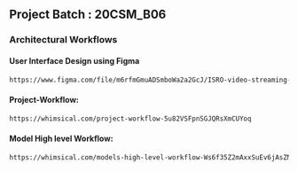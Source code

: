 ## Project Batch : 20CSM_B06

### Architectural Workflows

#### User Interface Design using Figma
```bash
https://www.figma.com/file/m6rfmGmuADSmboWa2a2GcJ/ISRO-video-streaming-Webapp?type=design&node-id=0%3A1&mode=design&t=PmqOTFjTwjaSbWZY-1
```
#### Project-Workflow:
```bash
https://whimsical.com/project-workflow-5u82VSFpnSGJQRsXmCUYoq
```

#### Model High level Workflow:
```bash
https://whimsical.com/models-high-level-workflow-Ws6f35Z2mAxxSuEv6jAsZN
```
